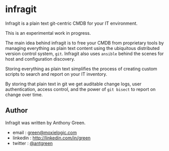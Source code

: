 # infragit

Infragit is a plain text git-centric CMDB for your IT environment.

This is an experimental work in progress.

The main idea behind infragit is to free your CMDB from proprietary
tools by managing everything as plain text content using the
ubiquitous distributed version control system, `git`.  Infragit also
uses `ansible` behind the scenes for host and configuration discovery.

Storing everything as plain text simplifies the process of creating 
custom scripts to search and report on your IT inventory.

By storing that plain text in git we get auditable change logs, 
user authentication, access control, and the power of `git bisect` to 
report on change over time.

## Author

Infragit was written by Anthony Green.

* email    : green@moxielogic.com
* linkedin : http://linkedin.com/in/green
* twitter  : [@antgreen](https://twitter.com/antgreen)
